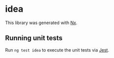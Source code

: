# idea

This library was generated with [Nx](https://nx.dev).

## Running unit tests

Run `ng test idea` to execute the unit tests via [Jest](https://jestjs.io).
